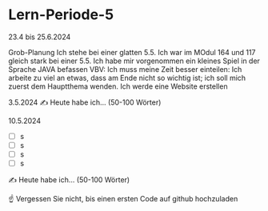 # Lern-Periode-5

23.4 bis 25.6.2024

Grob-Planung
Ich stehe bei einer glatten 5.5. Ich war im MOdul 164 und 117 gleich stark bei einer 5.5.
Ich habe mir vorgenommen ein kleines Spiel in der Sprache JAVA befassen
VBV: Ich muss meine Zeit besser einteilen: Ich arbeite zu viel an etwas, dass am Ende nicht so wichtig ist; ich soll mich zuerst dem Hauptthema wenden.
Ich werde eine Website erstellen

3.5.2024
✍️ Heute habe ich... (50-100 Wörter)

10.5.2024
- [ ] s
- [ ] s
- [ ] s
- [ ] s

✍️ Heute habe ich... (50-100 Wörter)

☝️ Vergessen Sie nicht, bis einen ersten Code auf github hochzuladen

